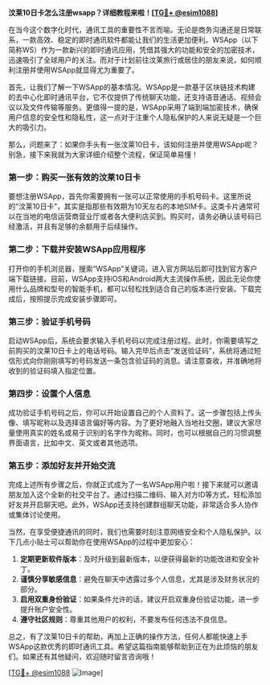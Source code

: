 **汶莱10日卡怎么注册wsapp？详细教程来啦！[[TG💪+ @esim1088](https://t.me/s/esim1088)]**

在当今这个数字化时代，通讯工具的重要性不言而喻。无论是商务沟通还是日常联系，一款高效、稳定的即时通讯软件都能让我们的生活更加便利。WSApp（以下简称WS）作为一款新兴的即时通讯应用，凭借其强大的功能和安全的加密技术，迅速吸引了全球用户的关注。而对于计划前往汶莱旅行或居住的朋友来说，如何顺利注册并使用WSApp就显得尤为重要了。

首先，让我们了解一下WSApp的基本情况。WSApp是一款基于区块链技术构建的去中心化即时通讯平台，它不仅提供了传统聊天功能，还支持语音通话、视频会议以及文件传输等服务。更值得一提的是，WSApp采用了端到端加密技术，确保用户信息的安全性和隐私性，这一点对于注重个人隐私保护的人来说无疑是一个巨大的吸引力。

那么，问题来了：如果你手头有一张汶莱10日卡，该如何注册并使用WSApp呢？别急，接下来我就为大家详细介绍整个流程，保证简单易懂！

### 第一步：购买一张有效的汶莱10日卡

要想注册WSApp，首先你需要拥有一张可以正常使用的手机号码卡。这里所说的“汶莱10日卡”，其实是指那些有效期为10天左右的本地SIM卡。这类卡片通常可以在当地的电信运营商营业厅或者各大便利店买到。购买时，请务必确认该号码已经激活，并且有足够的余额用于后续操作。

### 第二步：下载并安装WSApp应用程序

打开你的手机浏览器，搜索“WSApp”关键词，进入官方网站后即可找到官方客户端下载链接。目前，WSApp支持iOS和Android两大主流操作系统，因此无论你使用什么品牌和型号的智能手机，都可以轻松找到适合自己的版本进行安装。下载完成后，按照提示完成安装步骤即可。

### 第三步：验证手机号码

启动WSApp后，系统会要求输入手机号码以完成注册过程。此时，你需要填写之前购买的汶莱10日卡上的电话号码。输入完毕后点击“发送验证码”，系统将通过短信形式向你刚刚填写的号码发送一条包含验证码的消息。请注意查收，并准确地将收到的验证码填入指定位置。

### 第四步：设置个人信息

成功验证手机号码之后，你可以开始设置自己的个人资料了。这一步骤包括上传头像、填写昵称以及选择语言偏好等内容。为了更好地融入当地社交圈，建议大家尽量使用真实的姓名或易于识别的名字作为昵称。同时，也可以根据自己的习惯调整界面语言，比如中文、英文或者其他选项。

### 第五步：添加好友并开始交流

完成上述所有步骤之后，你就正式成为了一名WSApp用户啦！接下来就可以邀请朋友加入这个全新的社交平台了。通过扫描二维码、输入对方ID等方式，轻松添加好友并开启聊天吧。此外，WSApp还支持创建群组聊天功能，非常适合多人协作或集体讨论使用。

当然，在享受便捷通讯的同时，我们也需要时刻注意网络安全和个人隐私保护。以下几点小贴士可以帮助你在使用WSApp的过程中更加安心：

1. **定期更新软件版本**：及时升级到最新版本，以便获得最新的功能改进和安全补丁。
2. **谨慎分享敏感信息**：避免在聊天中透露过多个人信息，尤其是涉及财务状况的部分。
3. **启用双重身份验证**：如果条件允许的话，建议开启双重身份验证功能，进一步提升账户安全性。
4. **遵守社区规则**：尊重其他用户的权利，不要发布任何违法不良信息。

总之，有了汶莱10日卡的帮助，再加上正确的操作方法，任何人都能快速上手WSApp这款优秀的即时通讯工具。希望这篇指南能够帮助到正在为此烦恼的朋友们。如果还有其他疑问，欢迎随时留言咨询哦！

[[TG💪+ @esim1088](https://t.me/s/esim1088) ![Image](https://i.postimg.cc/4NQfJmqS/Snipaste-2025-05-13-00-14-12.png)]